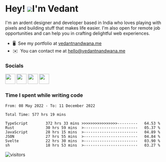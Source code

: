 Hey! ![](https://user-images.githubusercontent.com/18350557/176309783-0785949b-9127-417c-8b55-ab5a4333674e.gif)I'm Vedant
=======================================================================================================================================

I'm an ardent designer and developer based in India who loves playing with pixels and building stuff that makes life easier. I'm also open for remote job opportunities and can help you in crafting delightful web experiences.

* 🖥️  See my portfolio at [vedantnandwana.me](http://vedantnandwana.me)
* ✉️  You can contact me at [hello@vedantnandwana.me](mailto:hello@vedantnandwana.me)

### Socials

<p align="left"> <a href="https://www.github.com/vedantnn71" target="_blank" rel="noreferrer"><img src="https://raw.githubusercontent.com/danielcranney/readme-generator/main/public/icons/socials/github-dark.svg" width="32" height="32" /></a> <a href="https://www.linkedin.com/in/vedant-nandwana" target="_blank" rel="noreferrer"><img src="https://raw.githubusercontent.com/danielcranney/readme-generator/main/public/icons/socials/linkedin.svg" width="32" height="32" /></a> <a href="https://www.stackoverflow.com/users/14380384/vedant-nandwana" target="_blank" rel="noreferrer"><img src="https://raw.githubusercontent.com/danielcranney/readme-generator/main/public/icons/socials/stackoverflow.svg" width="32" height="32" /></a> <a href="https://www.twitter.com/vedantnn7" target="_blank" rel="noreferrer"><img src="https://raw.githubusercontent.com/danielcranney/readme-generator/main/public/icons/socials/twitter.svg" width="32" height="32" /></a></p>

### Time I spent while writing code
<!--START_SECTION:waka-->

```text
From: 08 May 2022 - To: 11 December 2022

Total Time: 577 hrs 19 mins

TypeScript        372 hrs 33 mins >>>>>>>>>>>>>>>>---------   64.53 %
Rust              30 hrs 59 mins  >------------------------   05.37 %
JavaScript        28 hrs 15 mins  >------------------------   04.89 %
JSON              27 hrs 55 mins  >------------------------   04.84 %
Svelte            22 hrs 30 mins  >------------------------   03.90 %
sh                18 hrs 53 mins  >------------------------   03.27 %
```

<!--END_SECTION:waka-->


<!--START_SECTION:activity-->
![visitors](https://visitor-badge.laobi.icu/badge?page_id=vedantnn71.vedantnn71)
<!--END_SECTION:activity-->
